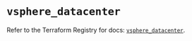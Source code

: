 # `vsphere_datacenter`

Refer to the Terraform Registry for docs: [`vsphere_datacenter`](https://registry.terraform.io/providers/hashicorp/vsphere/2.10.0/docs/resources/datacenter).
